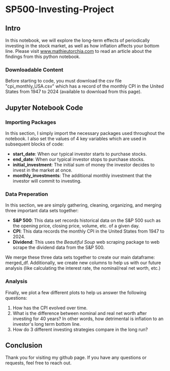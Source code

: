 # SP500-Investing-Project

## Intro

In this notebook, we will explore the long-term effects of periodically investing in the stock market, as well as how inflation affects your bottom line. Please visit www.mathieutorchia.com to read an article about the findings from this python notebook.

### Downloadable Content
Before starting to code, you must download the csv file "cpi_monthly_USA.csv" which has a record of the monthly CPI in the United States from 1947 to 2024 (available to download from this page).

## Jupyter Notebook Code

### Importing Packages
In this section, I simply import the necessary packages used throughout the notebook. I also set the values of 4 key variables which are used in subsequent blocks of code:
- **start_date**: When our typical investor starts to purchase stocks.
- **end_date**: When our typical investor stops to purchase stocks.
- **initial_investment**: The initial sum of money the investor decides to invest in the market at once.
- **monthly_investments**: The additional monthly investment that the investor will commit to investing.

### Data Preperation
In this section, we are simply gathering, cleaning, organizing, and merging three important data sets together:
- **S&P 500**: This data set records historical data on the S&P 500 such as the opening price, closing price, volume, etc. of a given day.
- **CPI**: This data records the monthly CPI in the United States from 1947 to 2024.
- **Dividend**: This uses the *Beautiful Soup* web scraping package to web scrape the dividend data from the S&P 500.

We merge these three data sets together to create our main dataframe: merged_df. Additionally, we create new columns to help us with our future analysis (like calculating the interest rate, the nominal/real net worth, etc.)

### Analysis
Finally, we plot a few different plots to help us answer the following questions:
1. How has the CPI evolved over time.
2. What is the difference between nominal and real net worth after investing for 40 years? In other words, how detrimental is inflation to an investor's long term bottom line.
3. How do 3 different investing strategies compare in the long run?


## Conclusion
Thank you for visiting my github page. If you have any questions or requests, feel free to reach out.
